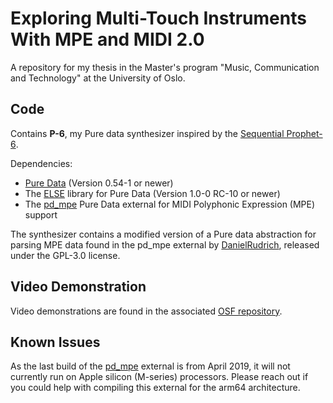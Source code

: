 # Exploring Multi-Touch Instruments With MPE and MIDI 2.0
A repository for my thesis in the Master's program "Music, Communication and Technology" at the University of Oslo.

## Code
 Contains **P-6**, my Pure data synthesizer inspired by the [Sequential Prophet-6](https://www.sequential.com/product/prophet-6/).

Dependencies:
 - [Pure Data](https://puredata.info/) (Version 0.54-1 or newer)
 - The [ELSE](https://github.com/porres/pd-else/) library for Pure Data (Version 1.0-0 RC-10 or newer)
 - The [pd_mpe](https://github.com/DanielRudrich/pd_mpe) Pure Data external for MIDI Polyphonic Expression (MPE) support

The synthesizer contains a modified version of a Pure data abstraction for parsing MPE data found in the pd_mpe external by [DanielRudrich](https://github.com/DanielRudrich/), released under the GPL-3.0 license.

## Video Demonstration
Video demonstrations are found in the associated [OSF repository](https://doi.org/10.17605/OSF.IO/JFMCV).

## Known Issues
As the last build of the [pd_mpe](https://github.com/DanielRudrich/pd_mpe) external is from April 2019, it will not currently run on Apple silicon (M-series) processors. Please reach out if you could help with compiling this external for the arm64 architecture.

